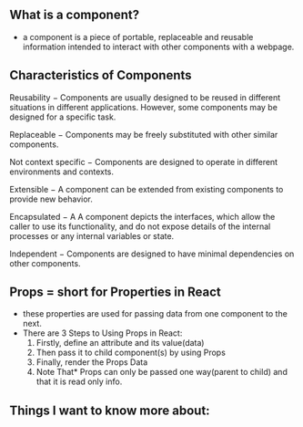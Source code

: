 ## What is a component?
- a component is a piece of portable, replaceable and reusable information intended to interact with other components with a webpage.

## Characteristics of Components
Reusability − Components are usually designed to be reused in different situations in different applications. However, some components may be designed for a specific task.

Replaceable − Components may be freely substituted with other similar components.

Not context specific − Components are designed to operate in different environments and contexts.

Extensible − A component can be extended from existing components to provide new behavior.

Encapsulated − A A component depicts the interfaces, which allow the caller to use its functionality, and do not expose details of the internal processes or any internal variables or state.

Independent − Components are designed to have minimal dependencies on other components.

## Props = short for Properties in React
- these properties are used for passing data from one component to the next.
- There are 3 Steps to Using Props in React:
  1. Firstly, define an attribute and its value(data)
  2. Then pass it to child component(s) by using Props
  3. Finally, render the Props Data
  4. Note That* Props can only be passed one way(parent to child) and that it is read only info.


## Things I want to know more about:
